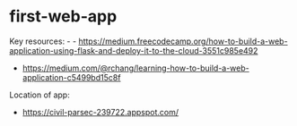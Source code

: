 # first-web-app

Key resources: - - https://medium.freecodecamp.org/how-to-build-a-web-application-using-flask-and-deploy-it-to-the-cloud-3551c985e492
- https://medium.com/@rchang/learning-how-to-build-a-web-application-c5499bd15c8f


Location of app:
- https://civil-parsec-239722.appspot.com/
